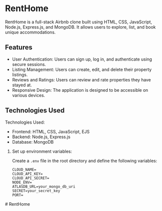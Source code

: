 # RentHome

RentHome is a full-stack Airbnb clone built using HTML, CSS, JavaScript, Node.js, Express.js, and MongoDB. It allows users to explore, list, and book unique accommodations.

## Features
- User Authentication: Users can sign up, log in, and authenticate using secure sessions.
- Listing Management: Users can create, edit, and delete their property listings.
- Reviews and Ratings: Users can review and rate properties they have stayed at.
- Responsive Design: The application is designed to be accessible on various devices.

## Technologies Used

Technologies Used:
- Frontend: HTML, CSS, JavaScript, EJS
- Backend: Node.js, Express.js
- Database: MongoDB

  

1. Set up environment variables:

   Create a `.env` file in the root directory and define the following variables:

   ```env
   CLOUD_NAME=
   CLOUD_API_KEY=
   CLOUD_API_SECRET=
   NODE_ENV=
   ATLASDB_URL=your_mongo_db_uri
   SECRET=your_secret_key
   PORT=
   ```


#   R e n t H o m e  
 